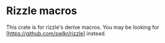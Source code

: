 # Rizzle macros

This crate is for rizzle's derive macros. You may be looking for [https://github.com/swlkr/rizzle] instead.
